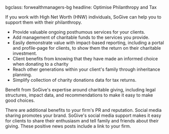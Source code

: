 bgclass: forwealthmanagers-bg
headline: Optimise Philanthropy and Tax

If you work with High Net Worth (HNW) individuals, 
SoGive can help you to support them with their philanthropy. 

* Provide valuable ongoing posthumous services for your clients.
* Add management of charitable funds to the services you provide.
* Easily demonstrate value with impact-based reporting, including a portal and profile-page for clients, to show them the return on their charitable investment.
* Client benefits from knowing that they have made an informed choice when donating to a charity
* Reach other generations within your client's family through inheritance planning.
* Simplify collection of charity donations data for tax returns. 

Benefit from SoGive's expertise around charitable giving, including legal structures, impact data, and recommendations to make it easy to make good choices.

There are additional benefits to your firm's PR and reputation.
Social media sharing promotes your brand.
SoGive's social media support makes it easy for clients
to share their enthusiasm and tell family and friends about their giving. 
These positive news posts include a link to your firm.

